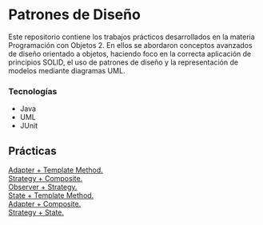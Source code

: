 # Patrones de Diseño

Este repositorio contiene los trabajos prácticos desarrollados en la materia Programación con Objetos 2. En ellos se abordaron conceptos avanzados de diseño orientado a objetos, haciendo foco en la correcta aplicación de principios SOLID, el uso de patrones de diseño y la representación de modelos mediante diagramas UML.

### Tecnologías
* Java
* UML
* JUnit

## Prácticas
[Adapter + Template Method.](https://github.com/arodriguezfontana/design-patterns-unq/tree/main/examenes/formateo) <br/>
[Strategy + Composite.](https://github.com/arodriguezfontana/design-patterns-unq/blob/main/examenes/ingenieria) <br/>
[Observer + Strategy.](https://github.com/arodriguezfontana/design-patterns-unq/blob/main/examenes/logger) <br/>
[State + Template Method.](https://github.com/arodriguezfontana/design-patterns-unq/blob/main/examenes/poliza) <br/>
[Adapter + Composite.](https://github.com/arodriguezfontana/design-patterns-unq/blob/main/examenes/secretaria) <br/>
[Strategy + State.](https://github.com/arodriguezfontana/design-patterns-unq/blob/main/examenes/supermercado)
